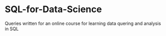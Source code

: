 # SQL-for-Data-Science
Queries written for an online course for learning data quering and analysis in SQL 

